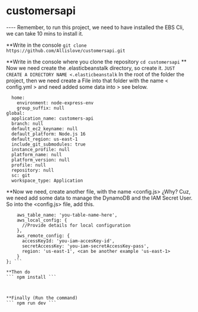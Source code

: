 # customersapi

---- Remember, to run this project, we need to have installed the EBS Cli, we can take 10 mins to install it.

**Write in the console 
``` git clone https://github.com/Allislove/customersapi.git ```

**Write in the console where you clone the repository
``` cd customersapi ```
** Now we need create the .elasticbeanstalk directory, so create it.
``` JUST CREATE A DIRECTORY NAME <.elasticbeanstalk ``` In the root of the folder the project, then we need create a File into that folder with the name < config.yml > and need added some data into > see below. 

``` branch-defaults:
  home:
    environment: node-express-env
    group_suffix: null
global:
  application_name: customers-api
  branch: null
  default_ec2_keyname: null
  default_platform: Node.js 16
  default_region: us-east-1
  include_git_submodules: true
  instance_profile: null
  platform_name: null
  platform_version: null
  profile: null
  repository: null
  sc: git
  workspace_type: Application
 ```

**Now we need, create another file, with the name <config.js> ¿Why?
Cuz, we need add some data to manage the DynamoDB and the IAM Secret User. So into the <config.js> file, add this.

``` module.exports = {
    aws_table_name: 'you-table-name-here',
    aws_local_config: {
      //Provide details for local configuration
    },
    aws_remote_config: {
      accessKeyId: 'you-iam-accesKey-id',
      secretAccessKey: 'you-iam-secretAccessKey-pass',
      region: 'us-east-1', <can be another example 'us-east-1>
    }
}; ```

**Then do 
``` npm install ```



**Finally (Run the command)
``` npm run dev ```


